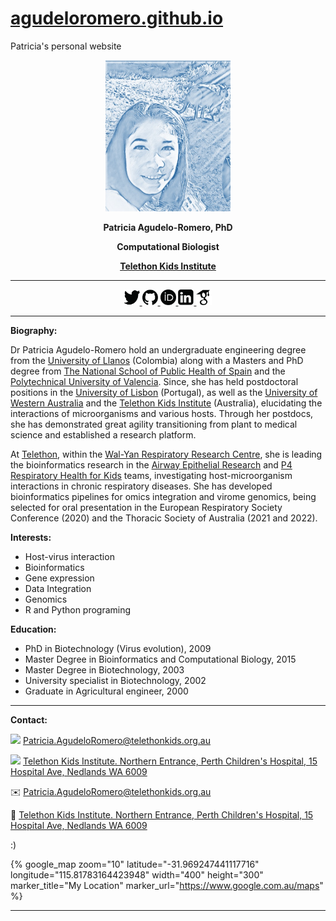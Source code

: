 # [agudeloromero.github.io](https://github.com/agudeloromero)
Patricia's personal website

<p align="center"> <img width="200" src="Patricia_photo_blue.jpg" alt=""> </p>
<p align="center"> <strong> Patricia Agudelo-Romero, PhD </strong></p>
<p align="center"> <strong> Computational Biologist </strong></p>
<p align="center"> <a href="https://www.telethonkids.org.au"> <strong> Telethon Kids Institute </strong> </a></p>

***

<p align="center">
    <a href="https://twitter.com/p_agudeloromero">
    <img  src="twitter_p.png" style="width:25px; height:25px" title="twitter" alt="twitter"> </a>
    <a href="https://github.com/agudeloromero">
    <img src="github_p.png" style="width:25px; height:25px" title="github" alt="github"> </a>
    <a href="https://orcid.org/0000-0002-3703-4111">
    <img src="orcid_p.png" style="width:25px; height:25px" title="orcid" alt="orcid"> </a>
    <a href="https://www.linkedin.com/in/patricia-agudelo-romero-7a4b0941/?originalSubdomain=pt">
    <img src="linkeding_p.png" style="width:25px; height:25px" title="linkedin" alt="linkedin"> </a>
    <a href="https://scholar.google.com.au/citations?hl=en&user=mxa1AQ0AAAAJ">
    <img src="Goggle_scholar_p.png" style="width:25px; height:25px" title="goggle" alt="goggle"> </a>
 </p> 
 
***

**Biography:**

Dr Patricia Agudelo-Romero hold an undergraduate engineering degree from the [University of Llanos](https://www.unillanos.edu.co) (Colombia) along with a Masters and PhD degree from [The National School of Public Health of Spain](https://www.isciii.es/QuienesSomos/CentrosPropios/ENS/Paginas/default.aspx) and the [Polytechnical University of Valencia](http://www.upv.es/en). Since, she has held postdoctoral positions in the [University of Lisbon](https://www.ulisboa.pt/en) (Portugal), as well as the [University of Western Australia](https://www.uwa.edu.au) and the [Telethon Kids Institute](https://www.telethonkids.org.au) (Australia), elucidating the interactions of microorganisms and various hosts. Through her postdocs, she has demonstrated great agility transitioning from plant to medical science and established a research platform.

At [Telethon](https://www.telethonkids.org.a), within the [Wal-Yan Respiratory Research Centre](https://walyanrespiratory.telethonkids.org.au), she is leading the bioinformatics research in the [Airway Epithelial Research](https://www.telethonkids.org.au/our-research/chronic-and-severe-diseases/respiratory-health/airway-epithelial-research/) and [P4 Respiratory Health for Kids](https://www.telethonkids.org.au/our-research/chronic-and-severe-diseases/respiratory-health/p4-respiratory-health-for-kids/) teams, investigating host-microorganism interactions in chronic respiratory diseases. She has developed bioinformatics pipelines for omics integration and virome genomics, being selected for oral presentation in the European Respiratory Society Conference (2020) and the Thoracic Society of Australia (2021 and 2022).

**Interests:**
  - Host-virus interaction
  - Bioinformatics
  - Gene expression
  - Data Integration
  - Genomics
  - R and Python programing

**Education:**
  - PhD in Biotechnology (Virus evolution), 2009
  - Master Degree in Bioinformatics and Computational Biology, 2015
  - Master Degree in Biotechnology, 2003
  - University specialist in Biotechnology, 2002
  - Graduate in Agricultural engineer, 2000

---
**Contact:**

<img src="https://media.giphy.com/media/l0JM83bF1jbRsTnNu/giphy.gif" width="30"> [Patricia.AgudeloRomero@telethonkids.org.au](mailto:Patricia.AgudeloRomero@telethonkids.org.au)

<img src="https://media.giphy.com/media/NVYJDvaFbx16ClIfIV/giphy.gif" width="30"> [Telethon Kids Institute. Northern Entrance, Perth Children's Hospital, 15 Hospital Ave, Nedlands WA 6009](https://g.page/TelethonKids?share)
 
:envelope: [Patricia.AgudeloRomero@telethonkids.org.au](mailto:Patricia.AgudeloRomero@telethonkids.org.au)

:round_pushpin: [Telethon Kids Institute. Northern Entrance, Perth Children's Hospital, 15 Hospital Ave, Nedlands WA 6009](https://g.page/TelethonKids?share)

:)
<!-- https://github.com/ayastreb/jekyll-maps -->
{% google_map
    zoom="10"
    latitude="-31.969247441117716" 
    longitude="115.81783164423948" 
    width="400"
    height="300" 
    marker_title="My Location" 
    marker_url="https://www.google.com.au/maps" %}

---

<!-- <table> <tr> <td> </td> <td bgcolor="lightblue"> Wal-yan Respiratory Centre </td> </tr> </table> -->

